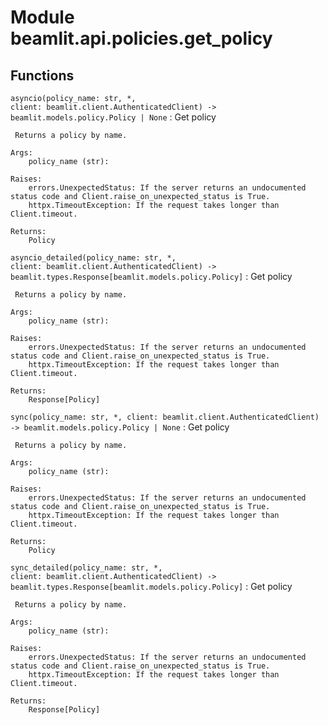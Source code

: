 Module beamlit.api.policies.get_policy
======================================

Functions
---------

`asyncio(policy_name: str, *, client: beamlit.client.AuthenticatedClient) ‑> beamlit.models.policy.Policy | None`
:   Get policy
    
     Returns a policy by name.
    
    Args:
        policy_name (str):
    
    Raises:
        errors.UnexpectedStatus: If the server returns an undocumented status code and Client.raise_on_unexpected_status is True.
        httpx.TimeoutException: If the request takes longer than Client.timeout.
    
    Returns:
        Policy

`asyncio_detailed(policy_name: str, *, client: beamlit.client.AuthenticatedClient) ‑> beamlit.types.Response[beamlit.models.policy.Policy]`
:   Get policy
    
     Returns a policy by name.
    
    Args:
        policy_name (str):
    
    Raises:
        errors.UnexpectedStatus: If the server returns an undocumented status code and Client.raise_on_unexpected_status is True.
        httpx.TimeoutException: If the request takes longer than Client.timeout.
    
    Returns:
        Response[Policy]

`sync(policy_name: str, *, client: beamlit.client.AuthenticatedClient) ‑> beamlit.models.policy.Policy | None`
:   Get policy
    
     Returns a policy by name.
    
    Args:
        policy_name (str):
    
    Raises:
        errors.UnexpectedStatus: If the server returns an undocumented status code and Client.raise_on_unexpected_status is True.
        httpx.TimeoutException: If the request takes longer than Client.timeout.
    
    Returns:
        Policy

`sync_detailed(policy_name: str, *, client: beamlit.client.AuthenticatedClient) ‑> beamlit.types.Response[beamlit.models.policy.Policy]`
:   Get policy
    
     Returns a policy by name.
    
    Args:
        policy_name (str):
    
    Raises:
        errors.UnexpectedStatus: If the server returns an undocumented status code and Client.raise_on_unexpected_status is True.
        httpx.TimeoutException: If the request takes longer than Client.timeout.
    
    Returns:
        Response[Policy]